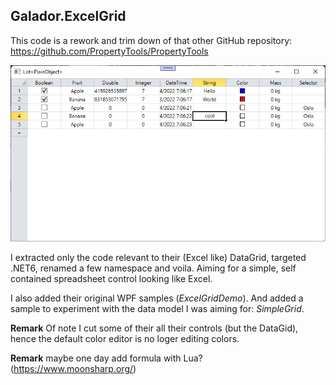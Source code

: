 ## Galador.ExcelGrid

This code is a rework and trim down of that other GitHub repository:
https://github.com/PropertyTools/PropertyTools

![Simple Grid](Screenshot1.png)

I extracted only the code relevant to their (Excel like) DataGrid, targeted .NET6, renamed a few namespace and voila.
Aiming for a simple, self contained spreadsheet control looking like Excel.

I also added their original WPF samples (*ExcelGridDemo*).
And added a sample to experiment with the data model I was aiming for: *SimpleGrid*.

**Remark** Of note I cut some of their all their controls (but the DataGid), hence the default color editor is no loger editing colors.

**Remark** maybe one day add formula with Lua?
(https://www.moonsharp.org/)
